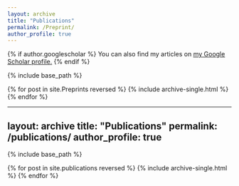 ```yaml
---
layout: archive
title: "Publications"
permalink: /Preprint/
author_profile: true
---
```


{% if author.googlescholar %}
  You can also find my articles on <u><a href="{{author.googlescholar}}">my Google Scholar profile</a>.</u>
{% endif %}

{% include base_path %}

{% for post in site.Preprints reversed %}
  {% include archive-single.html %}
{% endfor %}


---
layout: archive
title: "Publications"
permalink: /publications/
author_profile: true
---


{% include base_path %}

{% for post in site.publications reversed %}
  {% include archive-single.html %}
{% endfor %}

